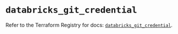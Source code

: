 # `databricks_git_credential`

Refer to the Terraform Registry for docs: [`databricks_git_credential`](https://registry.terraform.io/providers/databricks/databricks/1.67.0/docs/resources/git_credential).
